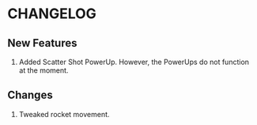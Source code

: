 # CHANGELOG

## New Features

1. Added Scatter Shot PowerUp. However, the PowerUps do not function at the moment.

## Changes

1. Tweaked rocket movement.
